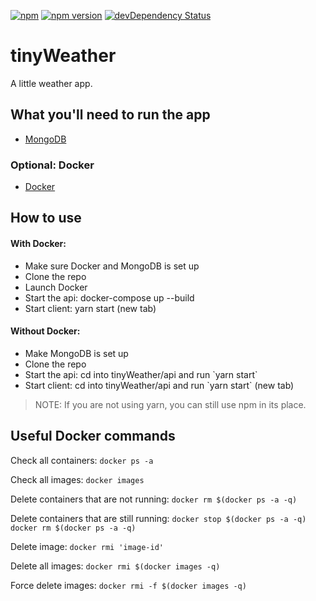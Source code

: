 [![npm](https://img.shields.io/npm/v/npm.svg?maxAge=2592000)]()
[![npm version](https://badge.fury.io/js/express.svg)](https://badge.fury.io/js/express)
[![devDependency Status](https://david-dm.org/dandeller/scaffold/dev-status.svg)](https://david-dm.org/dwyl/esta#info=devDependencies)

# tinyWeather
A little weather app.

<h2>What you'll need to run the app</h2>
<ul>
  <li><a href='https://www.mongodb.com/'>MongoDB</a></li>
</ul>
<h3>Optional: Docker</h3>
<ul>
  <li><a href='https://docs.docker.com/desktop/'>Docker</a></li>
</ul> 

<h2>How to use</h2>
<h4>With Docker:</h4>
<ul>
  <li>Make sure Docker and MongoDB is set up</li>
  <li>Clone the repo</li>
  <li>Launch Docker</li>
  <li>Start the api: docker-compose up --build</li>
  <li>Start client: yarn start (new tab)</li>
</ul>

<h4>Without Docker:</h4>
<ul>
  <li>Make MongoDB is set up</li>
  <li>Clone the repo</li>
  <li>Start the api: cd into tinyWeather/api and run `yarn start`</li>
  <li>Start client: cd into tinyWeather/api and run `yarn start` (new tab)</li>
</ul>

> NOTE: If you are not using yarn, you can still use npm in its place.

<h2>Useful Docker commands</h2>

Check all containers: `docker ps -a`

Check all images: `docker images`

Delete containers that are not running: `docker rm $(docker ps -a -q)`

Delete containers that are still running: `docker stop $(docker ps -a -q) docker rm $(docker ps -a -q)`

Delete image: `docker rmi 'image-id'`

Delete all images: `docker rmi $(docker images -q)`

Force delete images: `docker rmi -f $(docker images -q)`
